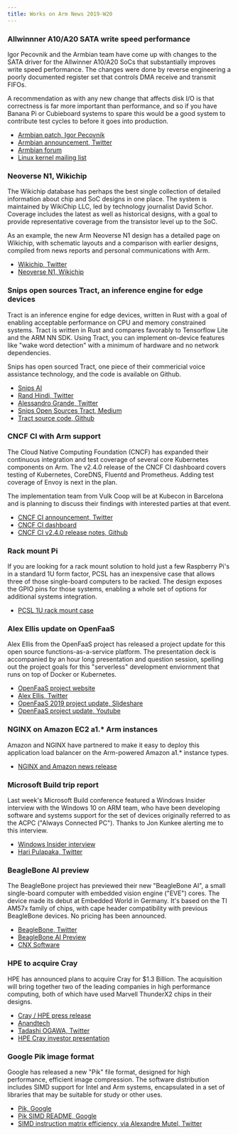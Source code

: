 ```yaml
---
title: Works on Arm News 2019-W20
---
```


### Allwinnner A10/A20 SATA write speed performance

Igor Pecovnik and the Armbian team have come up with changes
to the SATA driver for the Allwinner A10/A20 SoCs that substantially
improves write speed performance. The changes were done by reverse
engineering a poorly documented register set that controls DMA
receive and transmit FIFOs.

A recommendation as with any new change that affects disk I/O is that
correctness is far more important than performance, and so if you
have Banana Pi or Cubieboard systems to spare this would be a good
system to contribute test cycles to before it goes into production.

* [Armbian patch, Igor Pecovnik](https://github.com/armbian/build/commit/c4281e5957734d8d2eb300c02e713077bf296c4d)
* [Armbian announcement, Twitter](https://twitter.com/armbian/status/1127638533630459904)
* [Armbian forum](https://forum.armbian.com/topic/10352-a20-sata-write-speed-improvement)
* [Linux kernel mailing list](http://lkml.iu.edu/hypermail/linux/kernel/1905.1/03506.html)

### Neoverse N1, Wikichip

The Wikichip database has perhaps the best single collection of detailed
information about chip and SoC designs in one place. The system is
maintained by WikiChip LLC, led by technology journalist David Schor.
Coverage includes the latest as well as historical designs, with a goal
to provide representative coverage from the transistor level up to the SoC.

As an example, the new Arm Neoverse N1 design has a detailed page
on Wikichip, with schematic layouts and a comparison with earlier
designs, compiled from news reports and personal communications with Arm.

* [Wikichip, Twitter](https://twitter.com/wikichip)
* [Neoverse N1, Wikichip](https://en.wikichip.org/wiki/arm_holdings/microarchitectures/neoverse_n1)

### Snips open sources Tract, an inference engine for edge devices

Tract is an inference engine for edge devices, written in Rust with
a goal of enabling acceptable performance on CPU and memory
constrained systems. Tract is written in Rust and compares
favorably to Tensorflow Lite and the ARM NN SDK. Using Tract,
you can implement on-device features like "wake word detection"
with a minimum of hardware and no network dependencies.

Snips has open sourced Tract, one piece of their commericial
voice assistance technology, and the code is available on Github.

* [Snips AI](https://snips.ai)
* [Rand Hindi, Twitter](https://twitter.com/randhindi/status/1126862817339035649)
* [Alessandro Grande, Twitter](https://twitter.com/AlessandroDevs/status/1128242661046005760)
* [Snips Open Sources Tract, Medium](https://medium.com/snips-ai/snips-open-sources-tract-cdc50f437ef2)
* [Tract source code, Github](https://github.com/snipsco/tract)

### CNCF CI with Arm support

The Cloud Native Computing Foundation (CNCF) has expanded their
continuous integration and test coverage of several core Kubernetes
components on Arm. The v2.4.0 release of the CNCF CI dashboard
covers testing of Kubernetes, CoreDNS, Fluentd and Prometheus.
Adding test coverage of Envoy is next in the plan.

The implementation team from Vulk Coop will be at Kubecon in
Barcelona and is planning to discuss their findings with interested
parties at that event.

* [CNCF CI announcement, Twitter](https://twitter.com/cncfci/status/1129056343191638016)
* [CNCF CI dashboard](http://cncf.ci)
* [CNCF CI v2.4.0 release notes, Github](https://github.com/crosscloudci/crosscloudci/wiki/CNCF-CI-v2.4.0-Release-Notes#whats-new-in-v240)

### Rack mount Pi

If you are looking for a rack mount solution to hold just a few
Raspberry Pi's in a standard 1U form factor, PCSL has an inexpensive
case that allows three of those single-board computers to be
racked. The design exposes the GPIO pins for those systems,
enabling a whole set of options for additional systems integration.

* [PCSL 1U rack mount case](http://www.pcsl.eu/index.php?route=product/product&product_id=306)

### Alex Ellis update on OpenFaaS

Alex Ellis from the OpenFaaS project has released a project
update for this open source functions-as-a-service platform.
The presentation deck is accompanied by an hour long presentation
and question session, spelling out the project goals for this
"serverless" development enviornment that runs on top of Docker
or Kubernetes.

* [OpenFaaS project website](https://www.openfaas.com/)
* [Alex Ellis, Twitter](https://twitter.com/alexellisuk/)
* [OpenFaaS 2019 project update, Slideshare](https://www.slideshare.net/AlexEllis11/openfaas-2019-project-update)
* [OpenFaaS project update, Youtube](https://www.youtube.com/watch?v=Hj_XeYXSaxw)

### NGINX on Amazon EC2 a1.* Arm instances

Amazon and NGINX have partnered to make it easy to deploy this
application load balancer on the Arm-powered Amazon a1.* instance
types.

* [NGINX and Amazon news release](https://www.nginx.com/press/nginx-announces-new-public-cloud-offerings/)

### Microsoft Build trip report

Last week's Microsoft Build conference featured a Windows Insider
interview with the Windows 10 on ARM team, who have been developing
software and systems support for the set of devices originally referred
to as the ACPC ("Always Connected PC"). Thanks to Jon Kunkee alerting
me to this interview.

* [Windows Insider interview](https://mixer.com/WindowsInsider?vod=102669168)
* [Hari Pulapaka, Twitter](https://twitter.com/TheRealHariP/status/1126490610611904512?s=20)

### BeagleBone AI preview

The BeagleBone project has previewed their new "BeagleBone AI",
a small single-board computer with embedded vision engine ("EVE")
cores. The device made its debut at Embedded World in Germany.
It's based on the TI AM57x family of chips, with cape header
compatibility with previous BeagleBone devices. No pricing has
been announced.

* [BeagleBone, Twitter](https://twitter.com/beagleboardorg/status/1129059894739505152)
* [BeagleBone AI Preview](https://beagleboard.org/blog/2019-05-16-beaglebone-ai-preview)
* [CNX Software](https://www.cnx-software.com/2019/02/28/ti-am5729-beaglebone-ai-dsp-eve/)

### HPE to acquire Cray

HPE has announced plans to acquire Cray for $1.3 Billion. The acquisition
will bring together two of the leading companies in high performance
computing, both of which have used Marvell ThunderX2 chips in their designs.

* [Cray / HPE press release](https://www.cray.com/company/news-and-media/hpe-acquisition-press-release)
* [Anandtech](https://www.anandtech.com/show/14358/hewlett-packard-enterprise-to-acquire-cray-for-13-billion)
* [Tadashi OGAWA, Twitter](https://twitter.com/ogawa_tter/status/1129379944419606528)
* [HPE Cray investor presentation](https://investors.hpe.com/~/media/Files/H/HP-Enterprise-IR/documents/hpe-cray-investor-presentation-final.pdf)

### Google Pik image format

Google has released a new "Pik" file format, designed
for high performance, efficient image compression.
The software distribution includes SIMD support for
Intel and Arm systems, encapsulated in a set of
libraries that may be suitable for study or other
uses.

* [Pik, Google](https://github.com/google/pik)
* [Pik SIMD README, Google](https://github.com/google/pik/blob/master/pik/simd/README.md)
* [SIMD instruction matrix efficiency, via Alexandre Mutel, Twitter](https://twitter.com/xoofx/status/1129298114907693058)